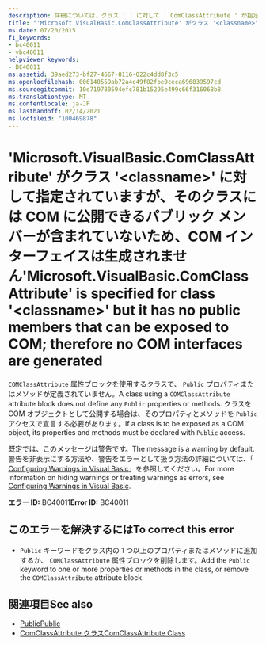 ```yaml
---
description: 詳細については、クラス ' ' に対して ' ComClassAttribute ' が指定されていますが <classname> 、com に公開できるパブリックメンバーがないため、com インターフェイスは生成されません。
title: "'Microsoft.VisualBasic.ComClassAttribute' がクラス '<classname>' に対して指定されていますが、そのクラスには COM に公開できるパブリック メンバーが含まれていないため、COM インターフェイスは生成されません"
ms.date: 07/20/2015
f1_keywords:
- bc40011
- vbc40011
helpviewer_keywords:
- BC40011
ms.assetid: 39aed273-bf27-4667-8116-022c4dd8f3c5
ms.openlocfilehash: 006140559ab72a4c49f82fbe0ceca696839597cd
ms.sourcegitcommit: 10e719780594efc781b15295e499c66f316068b8
ms.translationtype: MT
ms.contentlocale: ja-JP
ms.lasthandoff: 02/14/2021
ms.locfileid: "100469878"
---
```

# <a name="microsoftvisualbasiccomclassattribute-is-specified-for-class-classname-but-it-has-no-public-members-that-can-be-exposed-to-com-therefore-no-com-interfaces-are-generated"></a><span data-ttu-id="61d36-103">'Microsoft.VisualBasic.ComClassAttribute' がクラス '\<classname>' に対して指定されていますが、そのクラスには COM に公開できるパブリック メンバーが含まれていないため、COM インターフェイスは生成されません</span><span class="sxs-lookup"><span data-stu-id="61d36-103">'Microsoft.VisualBasic.ComClassAttribute' is specified for class '\<classname>' but it has no public members that can be exposed to COM; therefore no COM interfaces are generated</span></span>

<span data-ttu-id="61d36-104">`COMClassAttribute` 属性ブロックを使用するクラスで、 `Public` プロパティまたはメソッドが定義されていません。</span><span class="sxs-lookup"><span data-stu-id="61d36-104">A class using a `COMClassAttribute` attribute block does not define any `Public` properties or methods.</span></span> <span data-ttu-id="61d36-105">クラスを COM オブジェクトとして公開する場合は、そのプロパティとメソッドを `Public` アクセスで宣言する必要があります。</span><span class="sxs-lookup"><span data-stu-id="61d36-105">If a class is to be exposed as a COM object, its properties and methods must be declared with `Public` access.</span></span>  
  
 <span data-ttu-id="61d36-106">既定では、このメッセージは警告です。</span><span class="sxs-lookup"><span data-stu-id="61d36-106">The message is a warning by default.</span></span> <span data-ttu-id="61d36-107">警告を非表示にする方法や、警告をエラーとして扱う方法の詳細については、「 [Configuring Warnings in Visual Basic](/visualstudio/ide/configuring-warnings-in-visual-basic)」を参照してください。</span><span class="sxs-lookup"><span data-stu-id="61d36-107">For more information on hiding warnings or treating warnings as errors, see [Configuring Warnings in Visual Basic](/visualstudio/ide/configuring-warnings-in-visual-basic).</span></span>  
  
 <span data-ttu-id="61d36-108">**エラー ID:** BC40011</span><span class="sxs-lookup"><span data-stu-id="61d36-108">**Error ID:** BC40011</span></span>  
  
## <a name="to-correct-this-error"></a><span data-ttu-id="61d36-109">このエラーを解決するには</span><span class="sxs-lookup"><span data-stu-id="61d36-109">To correct this error</span></span>  
  
- <span data-ttu-id="61d36-110">`Public` キーワードをクラス内の 1 つ以上のプロパティまたはメソッドに追加するか、 `COMClassAttribute` 属性ブロックを削除します。</span><span class="sxs-lookup"><span data-stu-id="61d36-110">Add the `Public` keyword to one or more properties or methods in the class, or remove the `COMClassAttribute` attribute block.</span></span>  
  
## <a name="see-also"></a><span data-ttu-id="61d36-111">関連項目</span><span class="sxs-lookup"><span data-stu-id="61d36-111">See also</span></span>

- [<span data-ttu-id="61d36-112">Public</span><span class="sxs-lookup"><span data-stu-id="61d36-112">Public</span></span>](../language-reference/modifiers/public.md)
- [<span data-ttu-id="61d36-113">ComClassAttribute クラス</span><span class="sxs-lookup"><span data-stu-id="61d36-113">ComClassAttribute Class</span></span>](xref:Microsoft.VisualBasic.ComClassAttribute)
